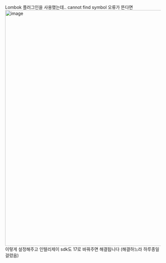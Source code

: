 Lombok 플러그인을 사용했는데.. cannot find symbol 오류가 뜬다면
<img width="763" alt="image" src="https://github.com/user-attachments/assets/b9d897d5-162e-4f9d-93c3-3f089c880a99" />
이렇게 설정해주고 인텔리제이 sdk도 17로 바꿔주면 해결됩니다
(해결하느라 하루종일 걸렸음)
